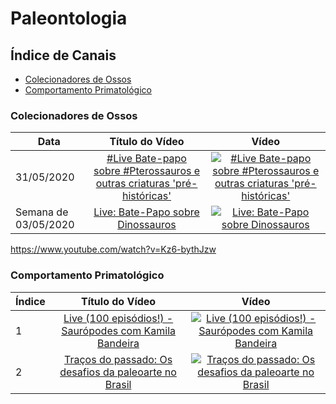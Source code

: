 # Paleontologia

## Índice de Canais

* [Colecionadores de Ossos](#Colecionadores-de-Ossos)
* [Comportamento Primatológico](#Comportamento-Primatológico)

### Colecionadores de Ossos

| Data       | Título do Vídeo                                                                                      | Vídeo |
| -----------|:----------------------------------------------------------------------------------------------------:|:-----:|
| 31/05/2020 | [#Live Bate-papo sobre #Pterossauros e outras criaturas 'pré-históricas'](http://www.youtube.com/watch?v=VwbC06bKVxk) | [![#Live Bate-papo sobre #Pterossauros e outras criaturas 'pré-históricas'](https://img.youtube.com/vi/VwbC06bKVxk/mqdefault.jpg)](http://www.youtube.com/watch?v=VwbC06bKVxk)|
| Semana de 03/05/2020 | [Live: Bate-Papo sobre Dinossauros](http://www.youtube.com/watch?v=Kz6-bythJzw) | [![Live: Bate-Papo sobre Dinossauros](https://img.youtube.com/vi/Kz6-bythJzw/mqdefault.jpg)](http://www.youtube.com/watch?v=Kz6-bythJzw)|

https://www.youtube.com/watch?v=Kz6-bythJzw

### Comportamento Primatológico

| Índice | Título do Vídeo                                                                                      | Vídeo |
| -------|:----------------------------------------------------------------------------------------------------:|:-----:|
| 1      | [Live (100 episódios!) - Saurópodes com Kamila Bandeira](http://www.youtube.com/watch?v=9IAiv5kDJB4) | [![Live (100 episódios!) - Saurópodes com Kamila Bandeira](https://img.youtube.com/vi/9IAiv5kDJB4/mqdefault.jpg)](http://www.youtube.com/watch?v=9IAiv5kDJB4)|
| 2      | [Traços do passado: Os desafios da paleoarte no Brasil](http://www.youtube.com/watch?v=yQmRW3963BY)  | [![Traços do passado: Os desafios da paleoarte no Brasil](https://img.youtube.com/vi/yQmRW3963BY/mqdefault.jpg)](http://www.youtube.com/watch?v=yQmRW3963BY)|
